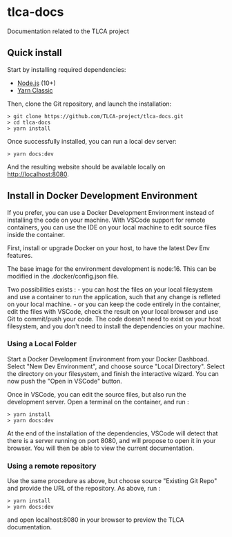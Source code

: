 # tlca-docs

Documentation related to the TLCA project

## Quick install

Start by installing required dependencies:

- [Node.js](https://nodejs.org) (10+)
- [Yarn Classic](https://classic.yarnpkg.com)

Then, clone the Git repository, and launch the installation:

    > git clone https://github.com/TLCA-project/tlca-docs.git
    > cd tlca-docs
    > yarn install

Once successfully installed, you can run a local dev server:

    > yarn docs:dev

And the resulting website should be available locally on [http://localhost:8080](http://localhost:8080).

## Install in Docker Development Environment

If you prefer, you can use a Docker Development Environment instead of installing the code on your machine.  With VSCode support for remote containers, you can use the IDE on your local machine to edit source files inside the container.  

First, install or upgrade Docker on your host, to have the latest Dev Env features.  

The base image for the environment development is node:16.  This can be modified in the .docker/config.json file.  

Two possibilities exists  : 
    - you can host the files on your local filesystem and use a container to run the application, such that any change is refleted on your local machine. 
    - or you can keep the code entirely in the container, edit the files with VSCode, check the result on your local browser and use Git to commit/push your code.  The code doesn't need to exist on your host filesystem, and you don't need to install the dependencies on your machine.  



### Using a Local Folder  

Start a Docker Development Environment from your Docker Dashboad.  Select "New Dev Environment", and choose source "Local Directory".  Select the directory on your filesystem, and finish the interactive wizard. You can now push the "Open in VSCode" button.  

Once in VSCode, you can edit the source files, but also run the development server.  Open a terminal on the container, and run : 

    > yarn install
    > yarn docs:dev

At the end of the installation of the dependencies, VSCode will detect that there is a server running on port 8080, and will propose to open it in your browser.  You will then be able to view the current documentation. 

### Using a remote repository

Use the same procedure as above, but choose source "Existing Git Repo" and provide the URL of the repository.  As above, run : 

    > yarn install
    > yarn docs:dev

and open localhost:8080 in your browser to preview the TLCA documentation.  